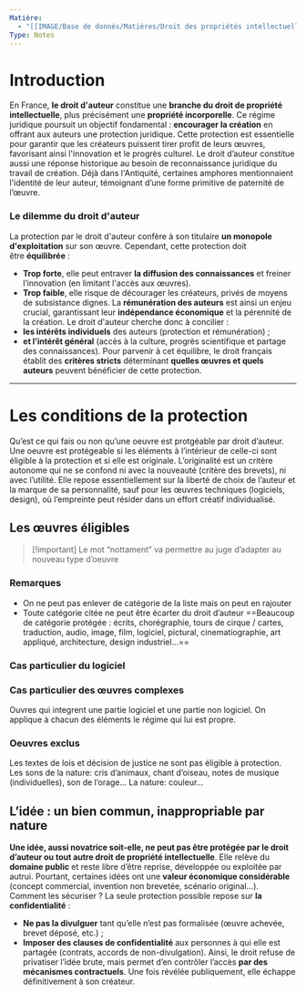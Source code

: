 ```yaml
---
Matière:
  - "[[IMAGE/Base de donnés/Matières/Droit des propriétés intellectuelles/Droit des propriétés intellectuelles\\|Droit des propriétés intellectuelles]]"
Type: Notes
---
```

# Introduction
En France, **le droit d'auteur** constitue une **branche du droit de propriété intellectuelle**, plus précisément une **propriété incorporelle**. Ce régime juridique poursuit un objectif fondamental : **encourager la création** en offrant aux auteurs une protection juridique. Cette protection est essentielle pour garantir que les créateurs puissent tirer profit de leurs œuvres, favorisant ainsi l'innovation et le progrès culturel.
Le droit d’auteur constitue aussi une réponse historique au besoin de reconnaissance juridique du travail de création. Déjà dans l'Antiquité, certaines amphores mentionnaient l'identité de leur auteur, témoignant d’une forme primitive de paternité de l’œuvre.
### **Le dilemme du droit d'auteur**
La protection par le droit d'auteur confère à son titulaire **un monopole d'exploitation** sur son œuvre. Cependant, cette protection doit être **équilibrée** :
- **Trop forte**, elle peut entraver **la diffusion des connaissances** et freiner l’innovation (en limitant l'accès aux œuvres).
- **Trop faible**, elle risque de décourager les créateurs, privés de moyens de subsistance dignes.
La **rémunération des auteurs** est ainsi un enjeu crucial, garantissant leur **indépendance économique** et la pérennité de la création.
Le droit d'auteur cherche donc à concilier :
- **les intérêts individuels** des auteurs (protection et rémunération) ;
- **et l’intérêt général** (accès à la culture, progrès scientifique et partage des connaissances).
Pour parvenir à cet équilibre, le droit français établit des **critères stricts** déterminant **quelles œuvres et quels auteurs** peuvent bénéficier de cette protection.
---
# Les conditions de la protection
Qu’est ce qui fais ou non qu’une oeuvre est protgéable par droit d’auteur.
Une oeuvre est protégeable si les éléments à l’intérieur de celle-ci sont éligible à la protection et si elle est originale.
L’originalité est un critère autonome qui ne se confond ni avec la nouveauté (critère des brevets), ni avec l’utilité. Elle repose essentiellement sur la liberté de choix de l’auteur et la marque de sa personnalité, sauf pour les œuvres techniques (logiciels, design), où l’empreinte peut résider dans un effort créatif individualisé.
## Les œuvres éligibles

> [!important] Le mot “nottament” va permettre au juge d’adapter au nouveau type d’oeuvre
### Remarques
- On ne peut pas enlever de catégorie de la liste mais on peut en rajouter
- Toute catégorie citée ne peut être écarter du droit d’auteur
==Beaucoup de catégorie protégée : écrits, chorégraphie, tours de cirque / cartes, traduction, audio, image, film, logiciel, pictural, cinematiographie, art appliqué, architecture, design industriel…==
### Cas particulier du logiciel
### Cas particulier des œuvres complexes
Ouvres qui integrent une partie logiciel et une partie non logiciel. On applique à chacun des éléments le régime qui lui est propre.
### Oeuvres exclus
Les textes de lois et décision de justice ne sont pas éligible à protection.
Les sons de la nature: cris d’animaux, chant d’oiseau, notes de musique (individuelles), son de l’orage…
La nature: couleur…
## **L’idée : un bien commun, inappropriable par nature**
  
**Une idée, aussi novatrice soit-elle, ne peut pas être protégée par le droit d’auteur ou tout autre droit de propriété intellectuelle**. Elle relève du **domaine public** et reste libre d’être reprise, développée ou exploitée par autrui.
Pourtant, certaines idées ont une **valeur économique considérable** (concept commercial, invention non brevetée, scénario original…). Comment les sécuriser ? La seule protection possible repose sur **la confidentialité** :
- **Ne pas la divulguer** tant qu’elle n’est pas formalisée (œuvre achevée, brevet déposé, etc.) ;
- **Imposer des clauses de confidentialité** aux personnes à qui elle est partagée (contrats, accords de non-divulgation).
Ainsi, le droit refuse de privatiser l’idée brute, mais permet d’en contrôler l’accès **par des mécanismes contractuels**. Une fois révélée publiquement, elle échappe définitivement à son créateur.